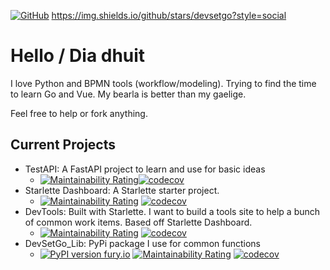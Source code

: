 [![GitHub](https://img.shields.io/github/stars/devsetgo?style=social)](https://github.com/devsetgo?tab=repositories)
https://img.shields.io/github/stars/devsetgo?style=social
# Hello / Dia dhuit

I love Python and BPMN tools (workflow/modeling). Trying to find the time to learn Go and Vue. My bearla is better than my gaelige.

Feel free to help or fork anything.

## Current Projects
- TestAPI: A FastAPI project to learn and use for basic ideas
    - [![Maintainability Rating](https://sonarcloud.io/api/project_badges/measure?project=devsetgo_test-api&metric=sqale_rating)](https://sonarcloud.io/dashboard?id=devsetgo_test-api)[![codecov](https://codecov.io/gh/devsetgo/test-api/branch/master/graph/badge.svg)](https://codecov.io/gh/devsetgo/test-api)
- Starlette Dashboard: A Starlette starter project.
    - [![Maintainability Rating](https://sonarcloud.io/api/project_badges/measure?project=devsetgo_starlette-dashboard&metric=sqale_rating)](https://sonarcloud.io/dashboard?id=devsetgo_starlette-dashboard)
    [![codecov](https://codecov.io/gh/devsetgo/starlette-dashboard/branch/master/graph/badge.svg)](https://codecov.io/gh/devsetgo/starlette-dashboard)
- DevTools: Built with Starlette. I want to build a tools site to help a bunch of common work items. Based off Starlette Dashboard.
    - [![Maintainability Rating](https://sonarcloud.io/api/project_badges/measure?project=devsetgo_devtools&metric=sqale_rating)](https://sonarcloud.io/dashboard?id=devsetgo_devtools)
    [![codecov](https://codecov.io/gh/devsetgo/devtools/branch/master/graph/badge.svg)](https://codecov.io/gh/devsetgo/devtools)
- DevSetGo_Lib: PyPi package I use for common functions
    - [![PyPI version fury.io](https://badge.fury.io/py/devsetgo-lib.svg)](https://pypi.python.org/pypi/devsetgo-lib/) 
    [![Maintainability Rating](https://sonarcloud.io/api/project_badges/measure?project=devsetgo_dsg_lib&metric=sqale_rating)](https://sonarcloud.io/dashboard?id=devsetgo_dsg_lib)
    [![codecov](https://codecov.io/gh/devsetgo/dsg_lib/branch/master/graph/badge.svg)](https://codecov.io/gh/devsetgo/dsg_lib)
